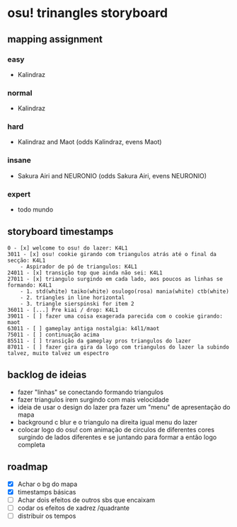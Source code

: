 # osu! trinangles storyboard

## mapping assignment

### easy

- Kalindraz

### normal

- Kalindraz

### hard

- Kalindraz and Maot (odds Kalindraz, evens Maot)

### insane

- Sakura Airi and NEURONIO (odds Sakura Airi, evens NEURONIO)

### expert

- todo mundo

## storyboard timestamps

```
0 - [x] welcome to osu! do lazer: K4L1
3011 - [x] osu! cookie girando com triangulos atrás até o final da secção: K4L1
    - Aspirador de pó de triangulos: K4L1
24011 - [x] transição top que ainda não sei: K4L1
27011 - [x] triangulo surgindo em cada lado, aos poucos as linhas se formando: K4L1
    - 1. std(white) taiko(white) osulogo(rosa) mania(white) ctb(white)
    - 2. triangles in line horizontal
    - 3. triangle sierspinski for item 2
36011 - [...] Pre kiai / drop: K4L1
39011 - [ ] fazer uma coisa exagerada parecida com o cookie girando: maot
63011 - [ ] gameplay antiga nostalgia: k4l1/maot
75011 - [ ] continuação acima
85511 - [ ] transição da gameplay pros triangulos do lazer
87011 - [ ] fazer gira gira da logo com triangulos do lazer la subindo talvez, muito talvez um espectro
```

## backlog de ideias

- fazer "linhas" se conectando formando triangulos
- fazer triangulos irem surgindo com mais velocidade
- ideia de usar o design do lazer pra fazer um "menu" de apresentação do mapa
- background c blur e o triangulo na direita igual menu do lazer
- colocar logo do osu! com animação de circulos de diferentes cores surgindo de lados diferentes e se juntando para formar a então logo completa

## roadmap

- [x] Achar o bg do mapa
- [x] timestamps básicas
- [ ] Achar dois efeitos de outros sbs que encaixam
- [ ] codar os efeitos de xadrez /quadrante
- [ ] distribuir os tempos
